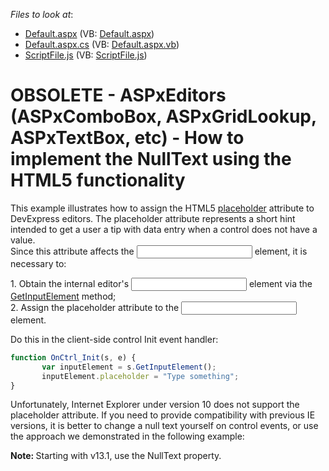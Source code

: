 <!-- default file list -->
*Files to look at*:

* [Default.aspx](./CS/Default.aspx) (VB: [Default.aspx](./VB/Default.aspx))
* [Default.aspx.cs](./CS/Default.aspx.cs) (VB: [Default.aspx.vb](./VB/Default.aspx.vb))
* [ScriptFile.js](./CS/ScriptFile.js) (VB: [ScriptFile.js](./VB/ScriptFile.js))
<!-- default file list end -->
# OBSOLETE - ASPxEditors (ASPxComboBox, ASPxGridLookup, ASPxTextBox, etc) - How to implement the NullText using the HTML5 functionality


<p>This example illustrates how to assign the HTML5 <a href="http://dev.w3.org/html5/spec/single-page.html#the-placeholder-attribute"><u>placeholder</u></a> attribute to DevExpress editors. The placeholder attribute represents a short hint intended to get a user a tip with data entry when a control does not have a value.<br />
Since this attribute affects the <input> element, it is necessary to:</p><p>1. Obtain the internal editor's <input> element via the <a href="http://documentation.devexpress.com/#AspNet/DevExpressWebASPxEditorsScriptsASPxClientEdit_GetInputElementtopic"><u>GetInputElement</u></a> method;<br />
2. Assign the placeholder attribute to the <input> element.</p><p>Do this in the client-side control Init event handler:</p>

```js
function OnCtrl_Init(s, e) {
       var inputElement = s.GetInputElement();
       inputElement.placeholder = "Type something";
}


```

<p>Unfortunately, Internet Explorer under version 10 does not support the placeholder attribute. If you need to provide compatibility with previous IE versions, it is better to change a null text yourself on control events, or use the approach we demonstrated in the following example: </p><p><strong>Note: </strong>Starting with v13.1, use the NullText property.</p>

<br/>


